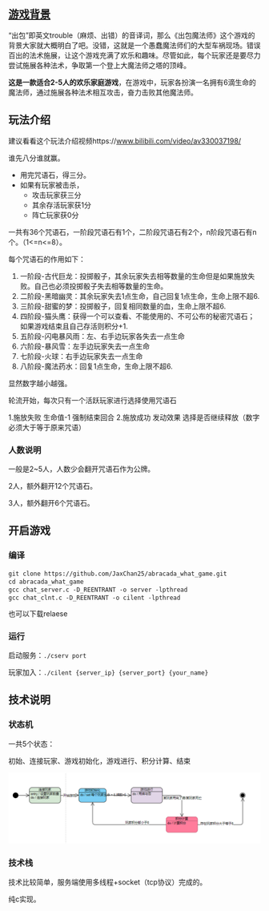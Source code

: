 ## [游戏背景](https://www.sohu.com/a/311836901_100185646)

“出包”即英文trouble（麻烦、出错）的音译词，那么《出包魔法师》这个游戏的背景大家就大概明白了吧。没错，这就是一个愚蠢魔法师们的大型车祸现场。错误百出的法术施展，让这个游戏充满了欢乐和趣味。尽管如此，每个玩家还是要尽力尝试施展各种法术，争取第一个登上大魔法师之塔的顶峰。



**这是一款适合2-5人的欢乐家庭游戏**，在游戏中，玩家各扮演一名拥有6滴生命的魔法师，通过施展各种法术相互攻击，奋力击败其他魔法师。



## 玩法介绍

建议看看这个玩法介绍视频https://www.bilibili.com/video/av330037198/

谁先八分谁就赢。

- 用完咒语石，得三分。
- 如果有玩家被击杀，
  - 攻击玩家获三分
  - 其余存活玩家获1分
  - 阵亡玩家获0分



一共有36个咒语石，一阶段咒语石有1个，二阶段咒语石有2个，n阶段咒语石有n个。（1<=n<=8）。

每个咒语石的作用如下：

1. 一阶段-古代巨龙：投掷骰子，其余玩家失去相等数量的生命但是如果施放失败。自己也必须投掷骰子失去相等数量的生命。
2. 二阶段-黑暗幽灵：其余玩家失去1点生命，自己回复1点生命，生命上限不超6.
3. 三阶段-甜蜜的梦：投掷骰子，回复相同数量的血，生命上限不超6.
4. 四阶段-猫头鹰：获得一个可以查看、不能使用的、不可公布的秘密咒语石；如果游戏结束且自己存活则积分+1.
5. 五阶段-闪电暴风雨：左、右手边玩家各失去一点生命
6. 六阶段-暴风雪：左手边玩家失去一点生命
7. 七阶段-火球：右手边玩家失去一点生命
8. 八阶段-魔法药水：回复1点生命，生命上限不超6.

显然数字越小越强。



轮流开始，每次只有一个活跃玩家进行选择使用咒语石

1.施放失败
生命值-1
强制结束回合
2.施放成功
发动效果
选择是否继续释放（数字必须大于等于原来咒语）



### 人数说明

一般是2~5人，人数少会翻开咒语石作为公牌。

2人，额外翻开12个咒语石。

3人，额外翻开6个咒语石。



## 开启游戏

### 编译

```
git clone https://github.com/JaxChan25/abracada_what_game.git
cd abracada_what_game
gcc chat_server.c -D_REENTRANT -o server -lpthread
gcc chat_clnt.c -D_REENTRANT -o cilent -lpthread
```

也可以下载relaese



### 运行

启动服务：`./cserv port`

玩家加入：`./cilent {server_ip} {server_port} {your_name}`





## 技术说明

### 状态机

一共5个状态：

初始、连接玩家、游戏初始化，游戏进行、积分计算、结束

![状态机](\img\game_state.png)



### 技术栈

技术比较简单，服务端使用多线程+socket（tcp协议）完成的。

纯c实现。

